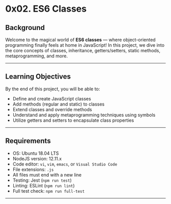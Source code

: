 # 0x02. ES6 Classes

## Background
Welcome to the magical world of **ES6 classes** — where object-oriented programming finally feels at home in JavaScript! In this project, we dive into the core concepts of classes, inheritance, getters/setters, static methods, metaprogramming, and more.

---

## Learning Objectives

By the end of this project, you will be able to:

- Define and create JavaScript classes
- Add methods (regular and static) to classes
- Extend classes and override methods
- Understand and apply metaprogramming techniques using symbols
- Utilize getters and setters to encapsulate class properties

---

## Requirements

- OS: Ubuntu 18.04 LTS
- NodeJS version: 12.11.x
- Code editor: `vi`, `vim`, `emacs`, or `Visual Studio Code`
- File extensions: `.js`
- All files must end with a new line
- Testing: Jest (`npm run test`)
- Linting: ESLint (`npm run lint`)
- Full test check: `npm run full-test`

---